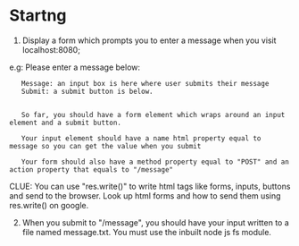 # Startng
1) Display a form which prompts you to enter a message when you visit localhost:8080;

e.g:  Please enter a message below:       

       Message: an input box is here where user submits their message
       Submit: a submit button is below.


       So far, you should have a form element which wraps around an input element and a submit button. 

       Your input element should have a name html property equal to message so you can get the value when you submit

       Your form should also have a method property equal to "POST" and an action property that equals to "/message"

CLUE: You can use "res.write()" to write html tags like forms, inputs, buttons and send to the browser. Look up html forms and how to send them using res.write() on google. 

2) When you submit to "/message", you should have your input written to a file named message.txt. You must use the inbuilt node js fs module.
